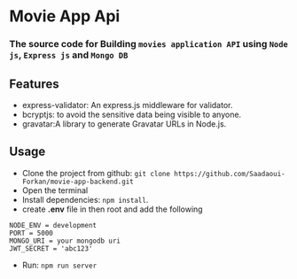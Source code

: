 # Movie App Api
### The source code for Building `movies application API` using `Node js`, `Express js` and `Mongo DB`

## Features
* express-validator: An express.js middleware for validator.
* bcryptjs: to avoid the sensitive data being visible to anyone.
* gravatar:A library to generate Gravatar URLs in Node.js.

## Usage
* Clone the project from github: `git clone https://github.com/Saadaoui-Forkan/movie-app-backend.git`
* Open the terminal
* Install dependencies: `npm install`.
* create __.env__ file in then root and add the following
```
NODE_ENV = development
PORT = 5000
MONGO_URI = your mongodb uri
JWT_SECRET = 'abc123'
```
* Run: `npm run server`
